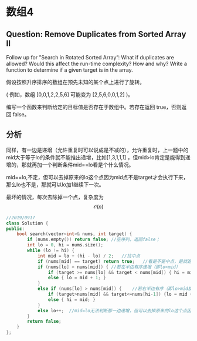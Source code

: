 # 数组4

## Question: Remove Duplicates from Sorted Array II

Follow up for ”Search in Rotated Sorted Array”: What if duplicates are allowed?
Would this affect the run-time complexity? How and why?
Write a function to determine if a given target is in the array.

假设按照升序排序的数组在预先未知的某个点上进行了旋转。

( 例如，数组 [0,0,1,2,2,5,6] 可能变为 [2,5,6,0,0,1,2] )。

编写一个函数来判断给定的目标值是否存在于数组中。若存在返回 true，否则返回 false。

## 分析

同样，有一边是递增（允许重复时可以说成是不减的），允许重复时，上一题中的mid大于等于lo的条件就不能推出递增，比如[1,3,1,1,1] ，但mid>lo肯定是能得到递增的，那就再加一个判断条件mid==lo看是个什么情况。

mid==lo,不定，但可以去掉原来的lo这个点因为mid点不是target才会执行下来，那么lo也不是，那就可以lo加1继续下一次。

最坏的情况，每次去除掉一个点，复杂度为
$$
\mathcal{O}(n)
$$


```c++
//2019/0917
class Solution {
public:
    bool search(vector<int>& nums, int target) {
        if (nums.empty()) return false;	//空序列，返回false；
        int lo = 0, hi = nums.size();
        while (lo != hi) {
            int mid = lo + (hi - lo) / 2;	//找中点
            if (nums[mid] == target) return true;	//看是不是中点，是就返回
            if (nums[lo] < nums[mid]) {	//若左半边有序递增（即lo<mid）
                if (target >= nums[lo] && target < nums[mid]) { hi = mid; }
                else { lo = mid + 1; }
            }
            else if (nums[lo] > nums[mid]) {	//若右半边有序（即lo>mid旋转点在左边，那右边就是递增的）
                if (target>nums[mid] && target<=nums[hi-1]) {lo = mid + 1;}
                else { hi = mid; }
            }
            else lo++;	//mid=lo无法判断那一边递增，但可以去掉原来的lo这个点因为mid点不是target才会执行下来，那么lo也不是，lo加1继续
        }
        return false;
    }
};
```

